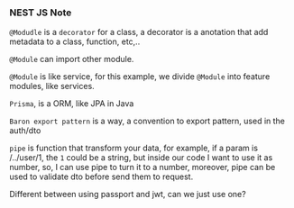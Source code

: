 ### NEST JS Note

`@Modudle` is a `decorator` for a class, a decorator is a anotation that add metadata to a class, function, etc,..

`@Module` can import other module.

`@Module` is like service, for this example, we divide `@Module` into feature modules, like services.

`Prisma`, is a ORM, like JPA in Java

`Baron export pattern` is a way, a convention to export pattern, used in the auth/dto

`pipe` is function that transform your data, for example, if a param is /../user/1, the `1` could be a string, but inside our code I want to use it as number, so, I can use pipe to turn it to a number, moreover, pipe can be used to validate dto before send them to request.

Different between using passport and jwt, can we just use one?
